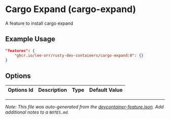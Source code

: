 
# Cargo Expand (cargo-expand)

A feature to install cargo expand

## Example Usage

```json
"features": {
    "ghcr.io/lee-orr/rusty-dev-containers/cargo-expand:0": {}
}
```

## Options

| Options Id | Description | Type | Default Value |
|-----|-----|-----|-----|




---

_Note: This file was auto-generated from the [devcontainer-feature.json](https://github.com/lee-orr/rusty-dev-containers/blob/main/src/cargo-expand/devcontainer-feature.json).  Add additional notes to a `NOTES.md`._
